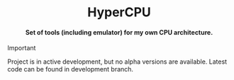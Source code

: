 <h1 align="center">
  HyperCPU
</h1>

<h4 align="center">
  Set of tools (including emulator) for my own CPU architecture.
</h4>

> [!IMPORTANT]
> Project is in active development, but no alpha versions are available. Latest code can be found in development branch.